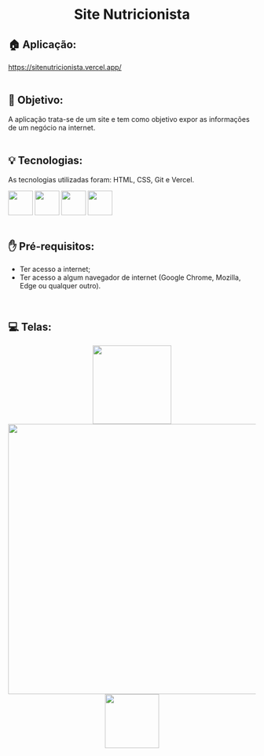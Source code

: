 <h1 align="center">
  Site Nutricionista
</h1>

## 🏠 Aplicação:
https://sitenutricionista.vercel.app/
<br><br>

## 🎯 Objetivo:
<span>A aplicação trata-se de um site e tem como objetivo expor as informações de um negócio na internet.</span>
<br><br>

## 💡 Tecnologias:
As tecnologias utilizadas foram: HTML, CSS, Git e Vercel.
<div display: "flex" justify-content="center">
  <img width="50px" src="https://cdn.jsdelivr.net/gh/devicons/devicon@latest/icons/html5/html5-original.svg"/>
  <img width="50px" src="https://cdn.jsdelivr.net/gh/devicons/devicon@latest/icons/css3/css3-original.svg"/>
  <img width="50px" src="https://cdn.jsdelivr.net/gh/devicons/devicon@latest/icons/git/git-original.svg"/>        
  <img width="50px" src="https://cdn.jsdelivr.net/gh/devicons/devicon@latest/icons/vercel/vercel-original.svg"/>
</div>
<br>

## ✋ Pré-requisitos:
<ul>
  <li>Ter acesso a internet;</li>
  <li>Ter acesso a algum navegador de internet (Google Chrome, Mozilla, Edge ou qualquer outro).</li>
</ul>
<br>

## 💻 Telas:
<div align="center">
  <img src="https://github.com/tiagorodri-dev/site-nutricionista/assets/68871083/7f2fe37f-e1ca-4fa8-90a1-d994ee263143" width="160">
  <img src="https://github.com/tiagorodri-dev/site-nutricionista/assets/68871083/683b0576-d638-4c00-83ec-4e851cb7d25a" width="550">
  <img src="https://github.com/tiagorodri-dev/site-nutricionista/assets/68871083/a2ed37ad-f973-4ff2-be10-264e9412bb7a" width="110">
</div>
